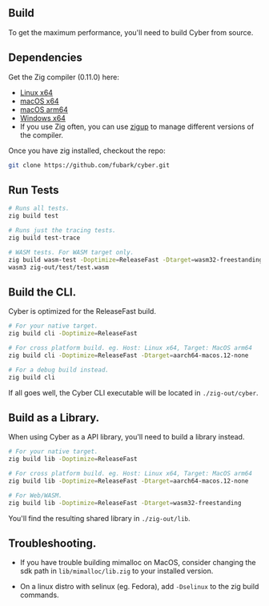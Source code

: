 ## Build
To get the maximum performance, you'll need to build Cyber from source.

## Dependencies
Get the Zig compiler (0.11.0) here:
- [Linux x64](https://ziglang.org/builds/zig-linux-x86_64-0.11.0.tar.xz)
- [macOS x64](https://ziglang.org/builds/zig-macos-x86_64-0.11.0.tar.xz)
- [macOS arm64](https://ziglang.org/builds/zig-macos-aarch64-0.11.0.tar.xz)
- [Windows x64](https://ziglang.org/builds/zig-windows-x86_64-0.11.0.zip)
- If you use Zig often, you can use [zigup](https://github.com/marler8997/zigup) to manage different versions of the compiler.

Once you have zig installed, checkout the repo:
```sh
git clone https://github.com/fubark/cyber.git
```

## Run Tests
```sh
# Runs all tests.
zig build test

# Runs just the tracing tests.
zig build test-trace

# WASM tests. For WASM target only.
zig build wasm-test -Doptimize=ReleaseFast -Dtarget=wasm32-freestanding
wasm3 zig-out/test/test.wasm
```

## Build the CLI.
Cyber is optimized for the ReleaseFast build.
```sh
# For your native target.
zig build cli -Doptimize=ReleaseFast

# For cross platform build. eg. Host: Linux x64, Target: MacOS arm64
zig build cli -Doptimize=ReleaseFast -Dtarget=aarch64-macos.12-none

# For a debug build instead.
zig build cli
```

If all goes well, the Cyber CLI executable will be located in `./zig-out/cyber`.

## Build as a Library.
When using Cyber as a API library, you'll need to build a library instead.
```sh
# For your native target.
zig build lib -Doptimize=ReleaseFast

# For cross platform build. eg. Host: Linux x64, Target: MacOS arm64
zig build lib -Doptimize=ReleaseFast -Dtarget=aarch64-macos.12-none

# For Web/WASM.
zig build lib -Doptimize=ReleaseFast -Dtarget=wasm32-freestanding
```

You'll find the resulting shared library in `./zig-out/lib`.

## Troubleshooting.
- If you have trouble building mimalloc on MacOS, consider changing the sdk path in `lib/mimalloc/lib.zig` to your installed version.

- On a linux distro with selinux (eg. Fedora), add `-Dselinux` to the zig build commands.
